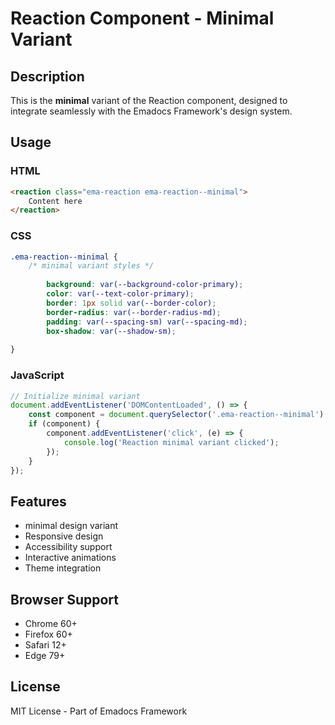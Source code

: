 # Reaction Component - Minimal Variant

## Description
This is the **minimal** variant of the Reaction component, designed to integrate seamlessly with the Emadocs Framework's design system.

## Usage

### HTML
```html
<reaction class="ema-reaction ema-reaction--minimal">
    Content here
</reaction>
```

### CSS
```css
.ema-reaction--minimal {
    /* minimal variant styles */
    
        background: var(--background-color-primary);
        color: var(--text-color-primary);
        border: 1px solid var(--border-color);
        border-radius: var(--border-radius-md);
        padding: var(--spacing-sm) var(--spacing-md);
        box-shadow: var(--shadow-sm);
    
}
```

### JavaScript
```javascript
// Initialize minimal variant
document.addEventListener('DOMContentLoaded', () => {
    const component = document.querySelector('.ema-reaction--minimal');
    if (component) {
        component.addEventListener('click', (e) => {
            console.log('Reaction minimal variant clicked');
        });
    }
});
```

## Features
- minimal design variant
- Responsive design
- Accessibility support
- Interactive animations
- Theme integration

## Browser Support
- Chrome 60+
- Firefox 60+
- Safari 12+
- Edge 79+

## License
MIT License - Part of Emadocs Framework

